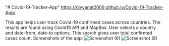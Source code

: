 "# Covid-19-Tracker-App" 
https://divyanat2009.github.io/Covid-19-Tracker-App/

This app helps user track Covid-19 confirmed cases across countries.
The results are found using Covid19 API and MapBox.
User selects a country and date-from, date-to options. This search gives user total confirmed cases count.
Screenshots of the app:
![Screenshot (6)](https://user-images.githubusercontent.com/69719463/97760493-4602ae80-1ad1-11eb-8098-23f5d0faeb3f.png)
![Screenshot (8)](https://user-images.githubusercontent.com/69719463/97760494-469b4500-1ad1-11eb-8072-4f024a22a506.png)

